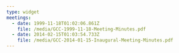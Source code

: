 ```yaml
---
type: widget
meetings:
  - date: 1999-11-18T01:02:06.861Z
    file: /media/GCC-1999-11-18-Meeting-Minutes.pdf
  - date: 2014-02-15T01:03:54.733Z
    file: /media/GCC-2014-01-15-Inaugural-Meeting-Minutes.pdf
---
```

